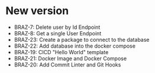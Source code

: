 # New version
* BRAZ-7: Delete user by Id Endpoint
* BRAZ-8: Get a single User Endpoint
* BRAZ-23: Create a package to connect to the database
* BRAZ-22: Add database into the docker compose
* BRAZ-19: CICD "Hello World" template
* BRAZ-21: Docker Image and Docker Compose
* BRAZ-20: Add Commit Linter and Git Hooks
